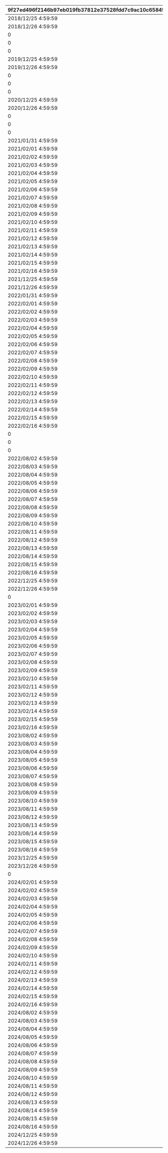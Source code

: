 |9f27ed496f2146b97eb019fb37812e37528fdd7c9ac10c65845c1df467003d8e|6e2d5b289053c1a56c10e0f499d06d4d38c06663ed04bc2c107db36e6fdc6f18|cdf262d8ca4118ef105662a7528c970cd84d92fdef97c258c55534e85ab29a99|8791d7621fbcf803aa8f55fe04a8dd66d1e7d41d1d0887302b82083d15c76acf|701a49908a44d23db6fafc4fb4cb166d14b514a299af297b82b3bccbc8454c56|bb371635f751bd181f3f55cc19c6bf1c1c73a5cccceb5b098074c7914682a362|4eab1af55706dfecf35b5706a6e99596542a1fdb1f1f19d1c3f9971e7275a910|
| --- | --- | --- | --- | --- | --- | --- |
|2018/12/25 4:59:59|400|0|1|0|2018/12/24 5:00:00|70000|
|2018/12/26 4:59:59|401|0|2|0|2018/12/25 5:00:00|70000|
|0|410|0|3|1|0|70001|
|0|411|0|4|2|0|70001|
|0|412|0|5|3|0|70001|
|2019/12/25 4:59:59|400|0|6|0|2019/12/24 5:00:00|70002|
|2019/12/26 4:59:59|401|0|7|0|2019/12/25 5:00:00|70002|
|0|413|0|8|1|0|70003|
|0|414|0|9|2|0|70003|
|0|415|0|10|3|0|70003|
|2020/12/25 4:59:59|400|0|21|0|2020/12/24 5:00:00|70004|
|2020/12/26 4:59:59|401|0|22|0|2020/12/25 5:00:00|70004|
|0|416|0|23|1|0|70005|
|0|417|0|24|2|0|70005|
|0|418|0|25|3|0|70005|
|2021/01/31 4:59:59|9002001|0|26|3|2021/01/30 5:00:00|80004|
|2021/02/01 4:59:59|9002002|0|27|3|2021/01/31 5:00:00|80004|
|2021/02/02 4:59:59|9002003|0|28|3|2021/02/01 5:00:00|80004|
|2021/02/03 4:59:59|9002004|0|29|3|2021/02/02 5:00:00|80004|
|2021/02/04 4:59:59|9002005|0|30|3|2021/02/03 5:00:00|80004|
|2021/02/05 4:59:59|9002006|0|31|3|2021/02/04 5:00:00|80004|
|2021/02/06 4:59:59|9002007|0|32|3|2021/02/05 5:00:00|80004|
|2021/02/07 4:59:59|9002008|0|33|3|2021/02/06 5:00:00|80004|
|2021/02/08 4:59:59|9002009|0|34|3|2021/02/07 5:00:00|80004|
|2021/02/09 4:59:59|9002010|0|35|3|2021/02/08 5:00:00|80004|
|2021/02/10 4:59:59|9002011|0|36|3|2021/02/09 5:00:00|80004|
|2021/02/11 4:59:59|9002012|0|37|3|2021/02/10 5:00:00|80004|
|2021/02/12 4:59:59|9002013|0|38|3|2021/02/11 5:00:00|80004|
|2021/02/13 4:59:59|9002014|0|39|3|2021/02/12 5:00:00|80004|
|2021/02/14 4:59:59|9002015|0|40|3|2021/02/13 5:00:00|80004|
|2021/02/15 4:59:59|9002016|0|41|3|2021/02/14 5:00:00|80004|
|2021/02/16 4:59:59|9002017|1|42|3|2021/02/15 5:00:00|80004|
|2021/12/25 4:59:59|400|0|43|0|2021/12/24 5:00:00|70006|
|2021/12/26 4:59:59|401|0|44|0|2021/12/25 5:00:00|70006|
|2022/01/31 4:59:59|9004001|0|45|3|2022/01/30 5:00:00|80006|
|2022/02/01 4:59:59|9004002|0|46|3|2022/01/31 5:00:00|80006|
|2022/02/02 4:59:59|9004003|0|47|3|2022/02/01 5:00:00|80006|
|2022/02/03 4:59:59|9004004|0|48|3|2022/02/02 5:00:00|80006|
|2022/02/04 4:59:59|9004005|0|49|3|2022/02/03 5:00:00|80006|
|2022/02/05 4:59:59|9004006|0|50|3|2022/02/04 5:00:00|80006|
|2022/02/06 4:59:59|9004007|0|51|3|2022/02/05 5:00:00|80006|
|2022/02/07 4:59:59|9004008|0|52|3|2022/02/06 5:00:00|80006|
|2022/02/08 4:59:59|9004009|0|53|3|2022/02/07 5:00:00|80006|
|2022/02/09 4:59:59|9004010|0|54|3|2022/02/08 5:00:00|80006|
|2022/02/10 4:59:59|9004011|0|55|3|2022/02/09 5:00:00|80006|
|2022/02/11 4:59:59|9004012|0|56|3|2022/02/10 5:00:00|80006|
|2022/02/12 4:59:59|9004013|0|57|3|2022/02/11 5:00:00|80006|
|2022/02/13 4:59:59|9004014|0|58|3|2022/02/12 5:00:00|80006|
|2022/02/14 4:59:59|9004015|0|59|3|2022/02/13 5:00:00|80006|
|2022/02/15 4:59:59|9004016|0|60|3|2022/02/14 5:00:00|80006|
|2022/02/16 4:59:59|9004017|1|61|3|2022/02/15 5:00:00|80006|
|0|436|0|62|1|0|70007|
|0|437|0|63|2|0|70007|
|0|438|0|64|3|0|70007|
|2022/08/02 4:59:59|9005001|0|65|3|2022/08/01 5:00:00|80007|
|2022/08/03 4:59:59|9005002|0|66|3|2022/08/02 5:00:00|80007|
|2022/08/04 4:59:59|9005003|0|67|3|2022/08/03 5:00:00|80007|
|2022/08/05 4:59:59|9005004|0|68|3|2022/08/04 5:00:00|80007|
|2022/08/06 4:59:59|9005005|0|69|3|2022/08/05 5:00:00|80007|
|2022/08/07 4:59:59|9005006|0|70|3|2022/08/06 5:00:00|80007|
|2022/08/08 4:59:59|9005007|0|71|3|2022/08/07 5:00:00|80007|
|2022/08/09 4:59:59|9005008|0|72|3|2022/08/08 5:00:00|80007|
|2022/08/10 4:59:59|9005009|0|73|3|2022/08/09 5:00:00|80007|
|2022/08/11 4:59:59|9005010|0|74|3|2022/08/10 5:00:00|80007|
|2022/08/12 4:59:59|9005011|0|75|3|2022/08/11 5:00:00|80007|
|2022/08/13 4:59:59|9005012|0|76|3|2022/08/12 5:00:00|80007|
|2022/08/14 4:59:59|9005013|0|77|3|2022/08/13 5:00:00|80007|
|2022/08/15 4:59:59|9005014|0|78|3|2022/08/14 5:00:00|80007|
|2022/08/16 4:59:59|9005015|1|79|3|2022/08/15 5:00:00|80007|
|2022/12/25 4:59:59|400|0|80|0|2022/12/24 5:00:00|70008|
|2022/12/26 4:59:59|401|0|81|0|2022/12/25 5:00:00|70008|
|0|439|0|82|1|0|70009|
|2023/02/01 4:59:59|9006001|0|83|3|2023/01/31 5:00:00|80008|
|2023/02/02 4:59:59|9006002|0|84|3|2023/02/01 5:00:00|80008|
|2023/02/03 4:59:59|9006003|0|85|3|2023/02/02 5:00:00|80008|
|2023/02/04 4:59:59|9006004|0|86|3|2023/02/03 5:00:00|80008|
|2023/02/05 4:59:59|9006005|0|87|3|2023/02/04 5:00:00|80008|
|2023/02/06 4:59:59|9006006|0|88|3|2023/02/05 5:00:00|80008|
|2023/02/07 4:59:59|9006007|0|89|3|2023/02/06 5:00:00|80008|
|2023/02/08 4:59:59|9006008|0|90|3|2023/02/07 5:00:00|80008|
|2023/02/09 4:59:59|9006009|0|91|3|2023/02/08 5:00:00|80008|
|2023/02/10 4:59:59|9006010|0|92|3|2023/02/09 5:00:00|80008|
|2023/02/11 4:59:59|9006011|0|93|3|2023/02/10 5:00:00|80008|
|2023/02/12 4:59:59|9006012|0|94|3|2023/02/11 5:00:00|80008|
|2023/02/13 4:59:59|9006013|0|95|3|2023/02/12 5:00:00|80008|
|2023/02/14 4:59:59|9006014|0|96|3|2023/02/13 5:00:00|80008|
|2023/02/15 4:59:59|9006015|0|97|3|2023/02/14 5:00:00|80008|
|2023/02/16 4:59:59|9006016|1|98|3|2023/02/15 5:00:00|80008|
|2023/08/02 4:59:59|9007001|0|99|3|2023/08/01 5:00:00|80009|
|2023/08/03 4:59:59|9007002|0|100|3|2023/08/02 5:00:00|80009|
|2023/08/04 4:59:59|9007003|0|101|3|2023/08/03 5:00:00|80009|
|2023/08/05 4:59:59|9007004|0|102|3|2023/08/04 5:00:00|80009|
|2023/08/06 4:59:59|9007005|0|103|3|2023/08/05 5:00:00|80009|
|2023/08/07 4:59:59|9007006|0|104|3|2023/08/06 5:00:00|80009|
|2023/08/08 4:59:59|9007007|0|105|3|2023/08/07 5:00:00|80009|
|2023/08/09 4:59:59|9007008|0|106|3|2023/08/08 5:00:00|80009|
|2023/08/10 4:59:59|9007009|0|107|3|2023/08/09 5:00:00|80009|
|2023/08/11 4:59:59|9007010|0|108|3|2023/08/10 5:00:00|80009|
|2023/08/12 4:59:59|9007011|0|109|3|2023/08/11 5:00:00|80009|
|2023/08/13 4:59:59|9007012|0|110|3|2023/08/12 5:00:00|80009|
|2023/08/14 4:59:59|9007013|0|111|3|2023/08/13 5:00:00|80009|
|2023/08/15 4:59:59|9007014|0|112|3|2023/08/14 5:00:00|80009|
|2023/08/16 4:59:59|9007015|1|113|3|2023/08/15 5:00:00|80009|
|2023/12/25 4:59:59|400|0|114|0|2023/12/24 5:00:00|70010|
|2023/12/26 4:59:59|401|0|115|0|2023/12/25 5:00:00|70012|
|0|440|0|116|1|0|70011|
|2024/02/01 4:59:59|9008001|0|117|3|2024/01/31 5:00:00|80010|
|2024/02/02 4:59:59|9008002|0|118|3|2024/02/01 5:00:00|80010|
|2024/02/03 4:59:59|9008003|0|119|3|2024/02/02 5:00:00|80010|
|2024/02/04 4:59:59|9008004|0|120|3|2024/02/03 5:00:00|80010|
|2024/02/05 4:59:59|9008005|0|121|3|2024/02/04 5:00:00|80010|
|2024/02/06 4:59:59|9008006|0|122|3|2024/02/05 5:00:00|80010|
|2024/02/07 4:59:59|9008007|0|123|3|2024/02/06 5:00:00|80010|
|2024/02/08 4:59:59|9008008|0|124|3|2024/02/07 5:00:00|80010|
|2024/02/09 4:59:59|9008009|0|125|3|2024/02/08 5:00:00|80010|
|2024/02/10 4:59:59|9008010|0|126|3|2024/02/09 5:00:00|80010|
|2024/02/11 4:59:59|9008011|0|127|3|2024/02/10 5:00:00|80010|
|2024/02/12 4:59:59|9008012|1|128|3|2024/02/11 5:00:00|80010|
|2024/02/13 4:59:59|9008013|1|129|3|2024/02/12 5:00:00|80010|
|2024/02/14 4:59:59|9008014|1|130|3|2024/02/13 5:00:00|80010|
|2024/02/15 4:59:59|9008015|1|131|3|2024/02/14 5:00:00|80010|
|2024/02/16 4:59:59|9008016|1|132|3|2024/02/15 5:00:00|80010|
|2024/08/02 4:59:59|9009001|0|133|3|2024/08/01 5:00:00|80011|
|2024/08/03 4:59:59|9009002|0|134|3|2024/08/02 5:00:00|80011|
|2024/08/04 4:59:59|9009003|0|135|3|2024/08/03 5:00:00|80011|
|2024/08/05 4:59:59|9009004|0|136|3|2024/08/04 5:00:00|80011|
|2024/08/06 4:59:59|9009005|0|137|3|2024/08/05 5:00:00|80011|
|2024/08/07 4:59:59|9009006|0|138|3|2024/08/06 5:00:00|80011|
|2024/08/08 4:59:59|9009007|0|139|3|2024/08/07 5:00:00|80011|
|2024/08/09 4:59:59|9009008|0|140|3|2024/08/08 5:00:00|80011|
|2024/08/10 4:59:59|9009009|0|141|3|2024/08/09 5:00:00|80011|
|2024/08/11 4:59:59|9009010|0|142|3|2024/08/10 5:00:00|80011|
|2024/08/12 4:59:59|9009011|0|143|3|2024/08/11 5:00:00|80011|
|2024/08/13 4:59:59|9009012|0|144|3|2024/08/12 5:00:00|80011|
|2024/08/14 4:59:59|9009013|0|145|3|2024/08/13 5:00:00|80011|
|2024/08/15 4:59:59|9009014|0|146|3|2024/08/14 5:00:00|80011|
|2024/08/16 4:59:59|9009015|1|147|3|2024/08/15 5:00:00|80011|
|2024/12/25 4:59:59|400|0|148|0|2024/12/24 5:00:00|70014|
|2024/12/26 4:59:59|401|0|149|0|2024/12/25 5:00:00|70015|